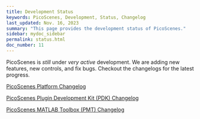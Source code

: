 ```yaml
---
title: Development Status
keywords: PicoScenes, Development, Status, Changelog
last_updated: Nov. 16, 2023
summary: "This page provides the development status of PicoScenes."
sidebar: mydoc_sidebar
permalink: status.html
doc_number: 11
--- 
```


PicoScenes is *still* under *very active* development. We are adding new features, new controls, and fix bugs. Checkout the changelogs for the latest progress.

[PicoScenes Platform Changelog](https://zpj.io/PicoScenes/platform-changelog)

[PicoScenes Plugin Development Kit (PDK) Changelog](https://github.com/wifisensing/PicoScenes-PDK/-/blob/master/changelog.html)

[PicoScenes MATLAB Toolbox (PMT) Changelog](https://github.com/wifisensing/PicoScenes-MATLAB-Toolbox-Core/-/blob/main/changelog.html)
